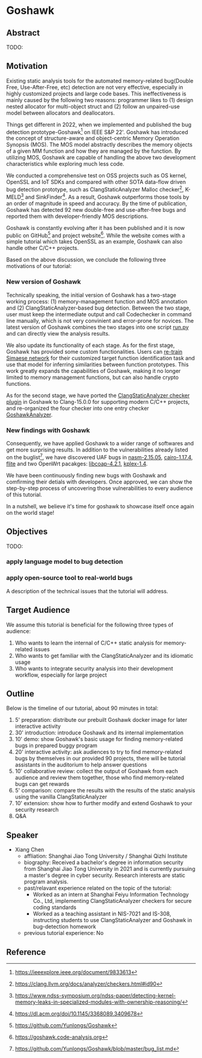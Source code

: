 # Goshawk

## Abstract

TODO:

## Motivation

Existing static analysis tools for the automated memory-related bug(Double Free, Use-After-Free, etc) detection are not very effective, especially in highly customized projects and large code bases. This ineffectiveness is mainly caused by the following two reasons: programmer likes to (1) design nested allocator for multi-object struct and (2) follow an unpaired-use model between allocators and deallocators.

Things get different in 2022, when we implemented and published the bug detection prototype-Goshawk[^paper] on IEEE S&P 22'. Goshawk has introduced the concept of structure-aware and object-centric Memory Operation Synopsis (MOS). The MOS model abstractly describes the memory objects of a given MM function and how they are managed by the function. By utilizing MOS, Goshawk are capable of handling the above two development characteristics while exploring much less code.

We conducted a comprehensive test on OSS projects such as OS kernel, OpenSSL and IoT SDKs and compared with other SOTA data-flow driven bug detection prototype, such as ClangStaticAnalyzer Malloc checker[^csa], K-MELD[^kmeld] and SinkFinder[^sinkfinder]. As a result, Goshawk outperforms those tools by an order of magnitude in speed and accuracy. By the time of publication, Goshawk has detected 92 new double-free and use-after-free bugs and reported them with developer-friendly MOS descriptions.

Goshawk is constantly evolving after it has been published and it is now public on GitHub[^github] and project website[^website]. While the website comes with a simple tutorial which takes OpenSSL as an example, Goshawk can also handle other C/C++ projects.

Based on the above discussion, we conclude the following three motivations of our tutorial:

### New version of Goshawk

Technically speaking, the initial version of Goshawk has a two-stage working process: (1) memory-management function and MOS annotation and (2) ClangStaticAnalyzer-based bug detection. Between the two stage, user must keep the intermediate output and call Codechecker in command line manually, which is not very convinient and error-prone for novices. The latest version of Goshawk combines the two stages into one script [run.py](https://github.com/Yunlongs/Goshawk/blob/master/run.py) and can directly view the analysis results.

We also update its functionality of each stage. As for the first stage, Goshawk has provided some custom functionalities. Users can [re-train Simaese network](https://github.com/Yunlongs/Goshawk#ⅲb-re-train-simaese-network-for-your-customized-target-function-identification-task-egmm-functions-crypto-functions) for their customized target function identification task and use that model for inferring similarities between function prototypes. This work greatly expands the capabilities of Goshawk, making it no longer limited to memory management functions, but can also handle crypto functions.

As for the second stage, we have ported the [ClangStaticAnalyzer checker plugin](https://github.com/Yunlongs/Goshawk/tree/master/plugins_src) in Goshawk to Clang-15.0.0 for supporting modern C/C++ projects, and re-organized the four checker into one entry checker [GoshawkAnalyzer](https://github.com/Yunlongs/Goshawk/tree/master/plugins_src/GoshawkAnalyzer).

### New findings with Goshawk

Consequently, we have applied Goshawk to a wider range of softwares and get more surprising results. In addition to the vulnerabilities already listed on the buglist[^buglist], we have discovered UAF bugs in [nasm-2.15.05](https://www.nasm.us/pub/nasm/releasebuilds/2.15.05/nasm-2.15.05.tar.xz), [cairo-1.17.4]( https://cairographics.org/snapshots/cairo-1.17.4.tar.xz), [flite](https://github.com/festvox/flite) and two OpenWrt pacakges: [libcoap-4.2.1](https://github.com/obgm/libcoap/releases/tag/v4.2.1), [kplex-1.4](https://github.com/stripydog/kplex/releases/tag/v1.4).

We have been continuously finding new bugs with Goshawk and comfirming their detials with developers. Once approved, we can show the step-by-step process of uncovering those vulnerabilities to every audience of this tutorial.

In a nutshell, we believe it's time for goshawk to showcase itself once again on the world stage!

## Objectives

TODO:

### apply language model to bug detection

### apply open-source tool to real-world bugs

A description of the technical issues that the tutorial will address.

## Target Audience

We assume this tutorial is beneficial for the following three types of audience:

1. Who wants to learn the internal of C/C++ static analysis for memory-related issues
2. Who wants to get familiar with the ClangStaticAnalyzer and its idiomatic usage
3. Who wants to integrate security analysis into their development workflow, especially for large project

## Outline

Below is the timeline of our tutorial, about 90 minutes in total:

1. 5' preparation: distribute our prebuilt Goshawk docker image for later interactive activity
2. 30' introduction: introduce Goshawk and its internal implementation
3. 10' demo: show Goshawk's basic usage for finding memory-related bugs in prepared buggy program
4. 20' interactive activity: ask audiences to try to find memory-related bugs by themselves in our provided 90 projects, there will be tutorial assistants in the auditorium to help answer questions
5. 10' collaborative review: collect the output of Goshawk from each audience and review them together, those who find memory-related bugs can get rewards
6. 5' comparison: compare the results with the results of the static analysis using the vanilla ClangStaticAnalyzer
7. 10' extension: show how to further modify and extend Goshawk to your security research
8. Q&A

## Speaker

* Xiang Chen
  * affliation: Shanghai Jiao Tong University / Shanghai Qizhi Institute
  * biography: Received a bachelor's degree in information security from Shanghai Jiao Tong University in 2021 and is currently pursuing a master's degree in cyber security. Research interests are static program analysis.
  * past/relavant experience related on the topic of the tutorial:
    * Worked as an intern at Shanghai Feiyu Information Technology Co., Ltd, implementing ClangStaticAnalyzer checkers for secure coding standards
    * Worked as a teaching assistant in NIS-7021 and IS-308, instructing students to use ClangStaticAnalyzer and Goshawk in bug-detection homework
  * previous tutorial experience: No

## Reference

[^paper]: https://ieeexplore.ieee.org/document/9833613
[^csa]: https://clang.llvm.org/docs/analyzer/checkers.html#id90
[^kmeld]: https://www.ndss-symposium.org/ndss-paper/detecting-kernel-memory-leaks-in-specialized-modules-with-ownership-reasoning/
[^sinkfinder]: https://dl.acm.org/doi/10.1145/3368089.3409678
[^github]: https://github.com/Yunlongs/Goshawk
[^website]: https://goshawk.code-analysis.org
[^buglist]: https://github.com/Yunlongs/Goshawk/blob/master/bug_list.md
